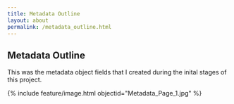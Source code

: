 ```yaml
---
title: Metadata Outline
layout: about
permalink: /metadata_outline.html
---
```


## Metadata Outline 

This was the metadata object fields that I created during the inital stages of this project. 

{% include feature/image.html objectid="Metadata_Page_1.jpg" %}
